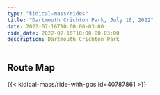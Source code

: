 ```yaml
---
type: "kidical-mass/rides"
title: "Dartmouth Crichton Park, July 16, 2022"
date: 2022-07-16T10:00:00-03:00
ride_date: 2022-07-16T10:00:00-03:00
description: Dartmouth Crichton Park
---
```


## Route Map
{{< kidical-mass/ride-with-gps id=40787861 >}}


